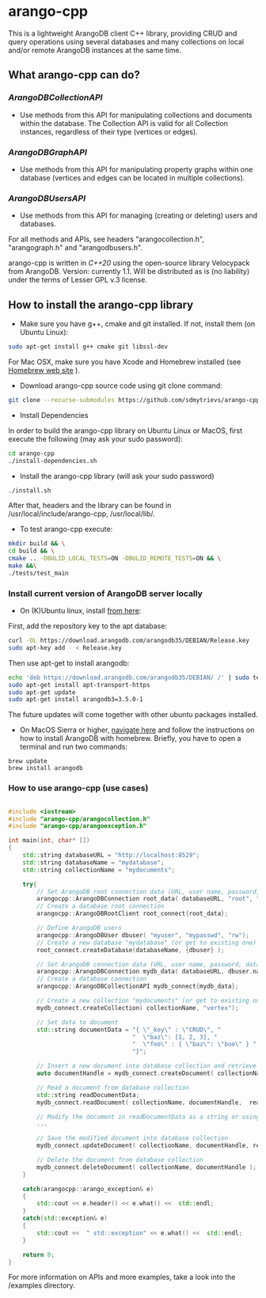 # arango-cpp

This is a lightweight ArangoDB client C++ library, providing CRUD and query operations using several databases and many collections on local and/or remote ArangoDB instances at the same time.

## What arango-cpp can do?

### _ArangoDBCollectionAPI_   
* Use methods from this API for manipulating collections and documents within the database. The Collection API is valid for all Collection instances, regardless of their type (vertices or edges).
### _ArangoDBGraphAPI_  
* Use methods from this API for manipulating property graphs within one database (vertices and edges can be located in multiple collections).
### _ArangoDBUsersAPI_   
* Use methods from this API for managing (creating or deleting) users and databases.

For all methods and APIs, see headers "arangocollection.h", "arangograph.h" and "arangodbusers.h".

arango-cpp is written in _C++20_ using the open-source library Velocypack from ArangoDB.
Version: currently 1.1.
Will be distributed as is (no liability) under the terms of Lesser GPL v.3 license.

## How to install the arango-cpp library

* Make sure you have g++, cmake and git installed. If not, install them (on Ubuntu Linux):

```sh
sudo apt-get install g++ cmake git libssl-dev
```
For Mac OSX, make sure you have Xcode and Homebrew installed (see [Homebrew web site](http://brew.sh) ).

* Download arango-cpp source code using git clone command:

```sh
git clone --recurse-submodules https://github.com/sdmytrievs/arango-cpp.git
```

* Install Dependencies

In order to build the arango-cpp library on Ubuntu Linux or MacOS, first execute the following (may ask your sudo password):

```sh
cd arango-cpp
./install-dependencies.sh
```

* Install the arango-cpp library (will ask your sudo password)

```sh
./install.sh
```

After that, headers and the library can be found in /usr/local/include/arango-cpp, /usr/local/lib/.

* To test arango-cpp execute:

```sh
mkdir build && \
cd build && \
cmake .. -DBULID_LOCAL_TESTS=ON -DBULID_REMOTE_TESTS=ON && \
make &&\
./tests/test_main
```


### Install current version of ArangoDB server locally

* On (K)Ubuntu linux, install [from here](https://www.arangodb.com/download-major/ubuntu/):

First, add the repository key to the apt database:

```sh
curl -OL https://download.arangodb.com/arangodb35/DEBIAN/Release.key
sudo apt-key add - < Release.key
```

Then use apt-get to install arangodb:

```sh
echo 'deb https://download.arangodb.com/arangodb35/DEBIAN/ /' | sudo tee /etc/apt/sources.list.d/arangodb.list
sudo apt-get install apt-transport-https
sudo apt-get update
sudo apt-get install arangodb3=3.5.0-1
```

The future updates will come together with other ubuntu packages installed.

* On MacOS Sierra or higher, [navigate here](https://www.arangodb.com/docs/stable/installation-mac-osx.html) and follow the instructions on how to install ArangoDB with homebrew. Briefly, you have to open a terminal and run two commands:

~~~
brew update
brew install arangodb
~~~

### How to use arango-cpp (use cases)

```c++

#include <iostream>
#include "arango-cpp/arangocollection.h"
#include "arango-cpp/arangoexception.h"

int main(int, char* [])
{
    std::string databaseURL = "http://localhost:8529";
    std::string databaseName = "mydatabase";
    std::string collectionName = "mydocuments";

    try{
        // Set ArangoDB root connection data (URL, user name, password, database name)
        arangocpp::ArangoDBConnection root_data( databaseURL, "root", "", "_system");
        // Create a database root connection
        arangocpp::ArangoDBRootClient root_connect{root_data};

        // Define ArangoDB users
        arangocpp::ArangoDBUser dbuser( "myuser", "mypasswd", "rw");
        // Create a new database "mydatabase" (or get to existing one)
        root_connect.createDatabase(databaseName, {dbuser} );

        // Set ArangoDB connection data (URL, user name, password, database name)
        arangocpp::ArangoDBConnection mydb_data( databaseURL, dbuser.name, dbuser.password, databaseName);
        // Create a database connection
        arangocpp::ArangoDBCollectionAPI mydb_connect{mydb_data};

        // Create a new collection "mydocuments" (or get to existing one)
        mydb_connect.createCollection( collectionName, "vertex");

        // Set data to document
        std::string documentData = "{ \"_key\" : \"CRUD\", "
                                   "  \"baz\": [1, 2, 3], "
                                   "  \"foo\" : { \"baz\": \"boo\" } "
                                   "}";

        // Insert a new document into database collection and retrieve its handle (i.e. value of "_key" field)
        auto documentHandle = mydb_connect.createDocument( collectionName, documentData );

        // Read a document from database collection
        std::string readDocumentData;
        mydb_connect.readDocument( collectionName, documentHandle,  readDocumentData);

        // Modify the document in readDocumentData as a string or using any JSON parser
        ...

        // Save the modified document into database collection
        mydb_connect.updateDocument( collectionName, documentHandle, readDocumentData );

        // Delete the document from database collection
        mydb_connect.deleteDocument( collectionName, documentHandle );
    }

    catch(arangocpp::arango_exception& e)
    {
        std::cout << e.header() << e.what() <<  std::endl;
    }
    catch(std::exception& e)
    {
        std::cout <<  " std::exception" << e.what() <<  std::endl;
    }

    return 0;
}

```

For more information on APIs and more examples, take a look into the /examples directory.

